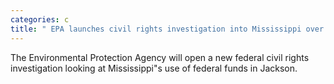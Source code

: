 ```yaml
---
categories: c
title: " EPA launches civil rights investigation into Mississippi over Jackson water "
---
```

The Environmental Protection Agency will open a new federal civil rights investigation looking at Mississippi"s use of federal funds in Jackson.